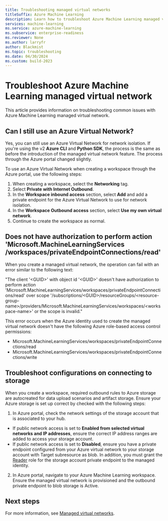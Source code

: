 ```yaml
---
title: Troubleshooting managed virtual networks
titleSuffix: Azure Machine Learning
description: Learn how to troubleshoot Azure Machine Learning managed virtual network.
services: machine-learning
ms.service: azure-machine-learning
ms.subservice: enterprise-readiness
ms.reviewer: None
ms.author: larryfr
author: Blackmist
ms.topic: troubleshooting
ms.date: 04/30/2024
ms.custom: build-2023
---
```


# Troubleshoot Azure Machine Learning managed virtual network

This article provides information on troubleshooting common issues with Azure Machine Learning managed virtual network.

## Can I still use an Azure Virtual Network?

Yes, you can still use an Azure Virtual Network for network isolation. If you're using the v2 __Azure CLI__ and __Python SDK__, the process is the same as before the introduction of the managed virtual network feature. The process through the Azure portal changed slightly.

To use an Azure Virtual Network when creating a workspace through the Azure portal, use the following steps:

1. When creating a workspace, select the __Networking__ tag.
1. Select __Private with Internet Outbound__.
1. In the __Workspace inbound access__ section, select __Add__ and add a private endpoint for the Azure Virtual Network to use for network isolation.
1. In the __Workspace Outbound access__ section, select __Use my own virtual network__.
1. Continue to create the workspace as normal.

## Does not have authorization to perform action 'Microsoft.MachineLearningServices<br/> /workspaces/privateEndpointConnections/read'

When you create a managed virtual network, the operation can fail with an error similar to the following text:

"The client '\<GUID\>' with object id '\<GUID\>' doesn't have authorization to perform action 'Microsoft.MachineLearningServices/workspaces/privateEndpointConnections/read' over scope '/subscriptions/\<GUID\>/resourceGroups/\<resource-group-name\>/providers/Microsoft.MachineLearningServices/workspaces/\<workspace-name\>' or the scope is invalid."

This error occurs when the Azure identity used to create the managed virtual network doesn't have the following Azure role-based access control permissions:

* Microsoft.MachineLearningServices/workspaces/privateEndpointConnections/read
* Microsoft.MachineLearningServices/workspaces/privateEndpointConnections/write

## Troubleshoot configurations on connecting to storage

When you create a workspace, required outbound rules to Azure storage are autocreated for data upload scenarios and artifact storage. Ensure your Azure storage is set up correct by checked with the following steps:

1. In Azure portal, check the network settings of the storage account that is associated to your hub.
  * If public network access is set to __Enabled from selected virtual networks and IP addresses__, ensure the correct IP address ranges are added to access your storage account.
  * If public network access is set to __Disabled__, ensure you have a private endpoint configured from your Azure virtual network to your storage account with Target subresource as blob. In addition, you must grant the [Reader](/azure/role-based-access-control/built-in-roles#reader) role for the storage account private endpoint to the managed identity.
2. In Azure portal, navigate to your Azure Machine Learning workspace. Ensure the managed virtual network is provisioned and the outbound private endpoint to blob storage is Active.

## Next steps

For more information, see [Managed virtual networks](how-to-managed-network.md).
